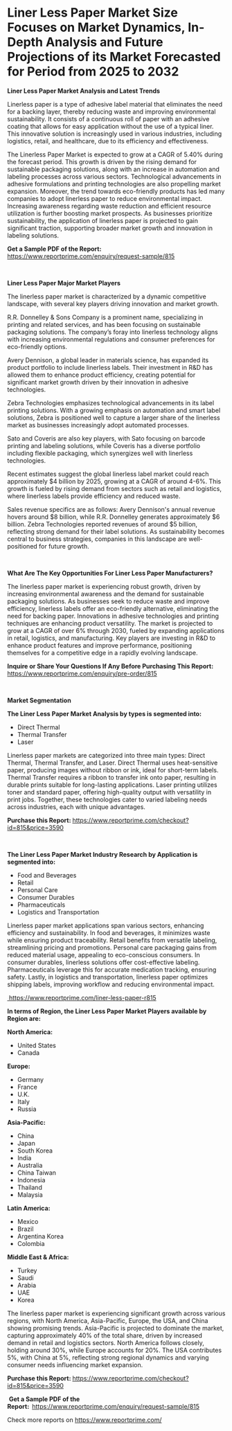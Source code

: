 <p><h1>Liner Less Paper Market Size Focuses on Market Dynamics, In-Depth Analysis and Future Projections of its Market Forecasted for Period from 2025 to 2032</h1></p><p><strong>Liner Less Paper Market Analysis and Latest Trends</strong></p>
<p><p>Linerless paper is a type of adhesive label material that eliminates the need for a backing layer, thereby reducing waste and improving environmental sustainability. It consists of a continuous roll of paper with an adhesive coating that allows for easy application without the use of a typical liner. This innovative solution is increasingly used in various industries, including logistics, retail, and healthcare, due to its efficiency and effectiveness.</p><p>The Linerless Paper Market is expected to grow at a CAGR of 5.40% during the forecast period. This growth is driven by the rising demand for sustainable packaging solutions, along with an increase in automation and labeling processes across various sectors. Technological advancements in adhesive formulations and printing technologies are also propelling market expansion. Moreover, the trend towards eco-friendly products has led many companies to adopt linerless paper to reduce environmental impact. Increasing awareness regarding waste reduction and efficient resource utilization is further boosting market prospects. As businesses prioritize sustainability, the application of linerless paper is projected to gain significant traction, supporting broader market growth and innovation in labeling solutions.</p></p>
<p><strong>Get a Sample PDF of the Report:&nbsp;</strong> <a href="https://www.reportprime.com/enquiry/request-sample/815?utm_campaign=3204&utm_medium=2&utm_source=Github&utm_content=ia&utm_term=18032025&utm_id=liner-less-paper">https://www.reportprime.com/enquiry/request-sample/815</a></p>
<p>&nbsp;</p>
<p><strong>Liner Less Paper Major Market Players</strong></p>
<p><p>The linerless paper market is characterized by a dynamic competitive landscape, with several key players driving innovation and market growth. </p><p>R.R. Donnelley & Sons Company is a prominent name, specializing in printing and related services, and has been focusing on sustainable packaging solutions. The company’s foray into linerless technology aligns with increasing environmental regulations and consumer preferences for eco-friendly options.</p><p>Avery Dennison, a global leader in materials science, has expanded its product portfolio to include linerless labels. Their investment in R&D has allowed them to enhance product efficiency, creating potential for significant market growth driven by their innovation in adhesive technologies.</p><p>Zebra Technologies emphasizes technological advancements in its label printing solutions. With a growing emphasis on automation and smart label solutions, Zebra is positioned well to capture a larger share of the linerless market as businesses increasingly adopt automated processes.</p><p>Sato and Coveris are also key players, with Sato focusing on barcode printing and labeling solutions, while Coveris has a diverse portfolio including flexible packaging, which synergizes well with linerless technologies.</p><p>Recent estimates suggest the global linerless label market could reach approximately $4 billion by 2025, growing at a CAGR of around 4-6%. This growth is fueled by rising demand from sectors such as retail and logistics, where linerless labels provide efficiency and reduced waste.</p><p>Sales revenue specifics are as follows: Avery Dennison's annual revenue hovers around $8 billion, while R.R. Donnelley generates approximately $6 billion. Zebra Technologies reported revenues of around $5 billion, reflecting strong demand for their label solutions. As sustainability becomes central to business strategies, companies in this landscape are well-positioned for future growth.</p></p>
<p>&nbsp;</p>
<p><strong>What Are The Key Opportunities For Liner Less Paper Manufacturers?</strong></p>
<p><p>The linerless paper market is experiencing robust growth, driven by increasing environmental awareness and the demand for sustainable packaging solutions. As businesses seek to reduce waste and improve efficiency, linerless labels offer an eco-friendly alternative, eliminating the need for backing paper. Innovations in adhesive technologies and printing techniques are enhancing product versatility. The market is projected to grow at a CAGR of over 6% through 2030, fueled by expanding applications in retail, logistics, and manufacturing. Key players are investing in R&D to enhance product features and improve performance, positioning themselves for a competitive edge in a rapidly evolving landscape.</p></p>
<p><strong>Inquire or Share Your Questions If Any Before Purchasing This Report:</strong> <a href="https://www.reportprime.com/enquiry/pre-order/815?utm_campaign=3204&utm_medium=2&utm_source=Github&utm_content=ia&utm_term=18032025&utm_id=liner-less-paper">https://www.reportprime.com/enquiry/pre-order/815</a></p>
<p>&nbsp;</p>
<p><strong>Market Segmentation</strong></p>
<p><strong>The Liner Less Paper Market Analysis by types is segmented into:</strong></p>
<p><ul><li>Direct Thermal</li><li>Thermal Transfer</li><li>Laser</li></ul></p>
<p><p>Linerless paper markets are categorized into three main types: Direct Thermal, Thermal Transfer, and Laser. Direct Thermal uses heat-sensitive paper, producing images without ribbon or ink, ideal for short-term labels. Thermal Transfer requires a ribbon to transfer ink onto paper, resulting in durable prints suitable for long-lasting applications. Laser printing utilizes toner and standard paper, offering high-quality output with versatility in print jobs. Together, these technologies cater to varied labeling needs across industries, each with unique advantages.</p></p>
<p><strong>Purchase this Report:&nbsp;</strong><a href="https://www.reportprime.com/checkout?id=815&price=3590&utm_campaign=3204&utm_medium=2&utm_source=Github&utm_content=ia&utm_term=18032025&utm_id=liner-less-paper">https://www.reportprime.com/checkout?id=815&price=3590</a></p>
<p>&nbsp;</p>
<p><strong>The Liner Less Paper Market Industry Research by Application is segmented into:</strong></p>
<p><ul><li>Food and Beverages</li><li>Retail</li><li>Personal Care</li><li>Consumer Durables</li><li>Pharmaceuticals</li><li>Logistics and Transportation</li></ul></p>
<p><p>Linerless paper market applications span various sectors, enhancing efficiency and sustainability. In food and beverages, it minimizes waste while ensuring product traceability. Retail benefits from versatile labeling, streamlining pricing and promotions. Personal care packaging gains from reduced material usage, appealing to eco-conscious consumers. In consumer durables, linerless solutions offer cost-effective labeling. Pharmaceuticals leverage this for accurate medication tracking, ensuring safety. Lastly, in logistics and transportation, linerless paper optimizes shipping labels, improving workflow and reducing environmental impact.</p></p>
<p><a href="https://www.reportprime.com/liner-less-paper-r815?utm_campaign=3204&utm_medium=2&utm_source=Github&utm_content=ia&utm_term=18032025&utm_id=liner-less-paper">&nbsp;https://www.reportprime.com/liner-less-paper-r815</a></p>
<p><strong>In terms of Region, the Liner Less Paper Market Players available by Region are:</strong></p>
<p>
    <p> <strong> North America: </strong>
        <ul>
            <li>United States</li>
            <li>Canada</li>
        </ul>
        </p> 
    <p> <strong> Europe: </strong>
        <ul>
            <li>Germany</li>
            <li>France</li>
            <li>U.K.</li>
            <li>Italy</li>
            <li>Russia</li>
        </ul>
        </p> 
    <p> <strong> Asia-Pacific: </strong>
        <ul>
            <li>China</li>
            <li>Japan</li>
            <li>South Korea</li>
            <li>India</li>
            <li>Australia</li>
            <li>China Taiwan</li>
            <li>Indonesia</li>
            <li>Thailand</li>
            <li>Malaysia</li>
        </ul>
        </p> 
    <p> <strong> Latin America: </strong>
        <ul>
            <li>Mexico</li>
            <li>Brazil</li>
            <li>Argentina Korea</li>
            <li>Colombia</li>
        </ul>
        </p> 
    <p> <strong> Middle East & Africa: </strong>
        <ul>
            <li>Turkey</li>
            <li>Saudi</li>
            <li>Arabia</li>
            <li>UAE</li>
            <li>Korea</li>
        </ul>
    </p>
    </p>
<p><p>The linerless paper market is experiencing significant growth across various regions, with North America, Asia-Pacific, Europe, the USA, and China showing promising trends. Asia-Pacific is projected to dominate the market, capturing approximately 40% of the total share, driven by increased demand in retail and logistics sectors. North America follows closely, holding around 30%, while Europe accounts for 20%. The USA contributes 5%, with China at 5%, reflecting strong regional dynamics and varying consumer needs influencing market expansion.</p></p>
<p><strong>Purchase this Report: </strong><a href="https://www.reportprime.com/checkout?id=815&price=3590&utm_campaign=3204&utm_medium=2&utm_source=Github&utm_content=ia&utm_term=18032025&utm_id=liner-less-paper">https://www.reportprime.com/checkout?id=815&price=3590</a></p>
<p>&nbsp;<strong>Get a Sample PDF of the Report:&nbsp;&nbsp;</strong><a href="https://www.reportprime.com/enquiry/request-sample/815?utm_campaign=3204&utm_medium=2&utm_source=Github&utm_content=ia&utm_term=18032025&utm_id=liner-less-paper">https://www.reportprime.com/enquiry/request-sample/815</a></p>
<p><strong></strong></p>
<p>Check more reports on <a href="https://www.reportprime.com/?utm_campaign=3204&utm_medium=2&utm_source=Github&utm_content=ia&utm_term=18032025&utm_id=liner-less-paper">https://www.reportprime.com/</a></p>